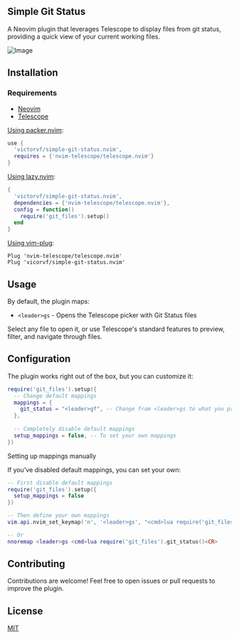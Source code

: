 ## Simple Git Status

A Neovim plugin that leverages Telescope to display files from git status, providing a quick view of your current working files.

![Image](https://github.com/user-attachments/assets/9f2c6a51-0a25-4675-9906-cf8b8f580a79)


## Installation

### Requirements
- [Neovim](https://neovim.io/)
- [Telescope](https://github.com/nvim-telescope/telescope.nvim)


[Using packer.nvim](https://github.com/wbthomason/packer.nvim):

```lua
use {
  'victorvf/simple-git-status.nvim',
  requires = {'nvim-telescope/telescope.nvim'}
}
```

[Using lazy.nvim](https://github.com/folke/lazy.nvim):

```lua
{
  'victorvf/simple-git-status.nvim',
  dependencies = {'nvim-telescope/telescope.nvim'},
  config = function()
    require('git_files').setup()
  end
}
```

[Using vim-plug](https://github.com/junegunn/vim-plug):

```vim
Plug 'nvim-telescope/telescope.nvim'
Plug 'vicorvf/simple-git-status.nvim'
```


## Usage

By default, the plugin maps:

- `<leader>gs` - Opens the Telescope picker with Git Status files

Select any file to open it, or use Telescope's standard features to preview, filter, and navigate through files.


## Configuration

The plugin works right out of the box, but you can customize it:

```lua
require('git_files').setup({
  -- Change default mappings
  mappings = {
    git_status = "<leader>gf", -- Change from <leader>gs to what you prefer
  },
  
  -- Completely disable default mappings
  setup_mappings = false, -- To set your own mappings
})
```

Setting up mappings manually

If you've disabled default mappings, you can set your own:

```lua
-- First disable default mappings
require('git_files').setup({
  setup_mappings = false
})

-- Then define your own mappings
vim.api.nvim_set_keymap('n', '<leader>gs', "<cmd>lua require('git_files').git_status()<CR>", { noremap = true })

-- Or
nnoremap <leader>gs <cmd>lua require('git_files').git_status()<CR>
```


## Contributing

Contributions are welcome! Feel free to open issues or pull requests to improve the plugin.


## License
[MIT](https://github.com/victorvf/simple-git-status.nvim/blob/main/LICENSE)

